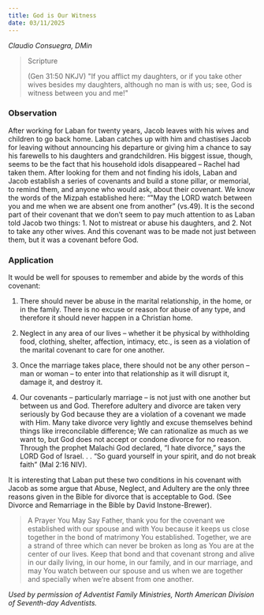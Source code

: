 ```yaml
---
title: God is Our Witness
date: 03/11/2025
---
```


_Claudio Consuegra, DMin_

> <p>Scripture</p>
> (Gen 31:50 NKJV) "If you afflict my daughters, or if you take other wives besides my daughters, although no man is with us; see, God is witness between you and me!"

### Observation

After working for Laban for twenty years, Jacob leaves with his wives and children to go back home. Laban catches up with him and chastises Jacob for leaving without announcing his departure or giving him a chance to say his farewells to his daughters and grandchildren. His biggest issue, though, seems to be the fact that his household idols disappeared – Rachel had taken them. After looking for them and not finding his idols, Laban and Jacob establish a series of covenants and build a stone pillar, or memorial, to remind them, and anyone who would ask, about their covenant. We know the words of the Mizpah established here: “"May the LORD watch between you and me when we are absent one from another” (vs.49). It is the second part of their covenant that we don’t seem to pay much attention to as Laban told Jacob two things: 1. Not to mistreat or abuse his daughters, and 2. Not to take any other wives. And this covenant was to be made not just between them, but it was a covenant before God.

### Application

It would be well for spouses to remember and abide by the words of this covenant:

1. There should never be abuse in the marital relationship, in the home, or in the family. There is no excuse or reason for abuse of any type, and therefore it should never happen in a Christian home.

2. Neglect in any area of our lives – whether it be physical by withholding food, clothing, shelter, affection, intimacy, etc., is seen as a violation of the marital covenant to care for one another.

3. Once the marriage takes place, there should not be any other person – man or woman – to enter into that relationship as it will disrupt it, damage it, and destroy it.

4. Our covenants – particularly marriage – is not just with one another but between us and God. Therefore adultery and divorce are taken very seriously by God because they are a violation of a covenant we made with Him. Many take divorce very lightly and excuse themselves behind things like irreconcilable difference; We can rationalize as much as we want to, but God does not accept or condone divorce for no reason. Through the prophet Malachi God declared, “I hate divorce,” says the LORD God of Israel. . . “So guard yourself in your spirit, and do not break faith” (Mal 2:16 NIV).

It is interesting that Laban put these two conditions in his covenant with Jacob as some argue that Abuse, Neglect, and Adultery are the only three reasons given in the Bible for divorce that is acceptable to God. (See Divorce and Remarriage in the Bible by David Instone-Brewer).

> <callout>A Prayer You May Say</callout>
> Father, thank you for the covenant we established with our spouse and with You because it keeps us close together in the bond of matrimony You established. Together, we are a strand of three which can never be broken as long as You are at the center of our lives. Keep that bond and that covenant strong and alive in our daily living, in our home, in our family, and in our marriage, and may You watch between our spouse and us when we are together and specially when we’re absent from one another.

_Used by permission of Adventist Family Ministries, North American Division of Seventh-day Adventists._